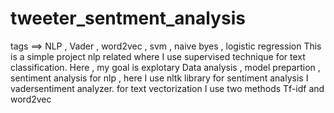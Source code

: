 # tweeter_sentment_analysis
tags ==> NLP , Vader , word2vec , svm , naive byes , logistic regression
This is a simple project nlp related where I use supervised technique for text classification.
Here , my goal is explotary Data analysis , model prepartion , sentiment analysis
for  nlp , here I use nltk library 
for  sentiment analysis I vadersentiment analyzer.
for text vectorization I use two methods Tf-idf and word2vec
